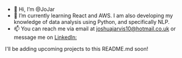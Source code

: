- 👋 Hi, I’m @JoJar
- 🌱 I’m currently learning React and AWS. I am also developing my knowledge of data analysis using Python, and specifically NLP.
- 📫 You can reach me via email at [joshuajarvis10@hotmail.co.uk](mailto:joshuajarvis10@hotmail.co.uk) or message me on [LinkedIn:](https://www.linkedin.com/in/josh-jarvis-3413a3190/)

I'll be adding upcoming projects to this README.md soon!
